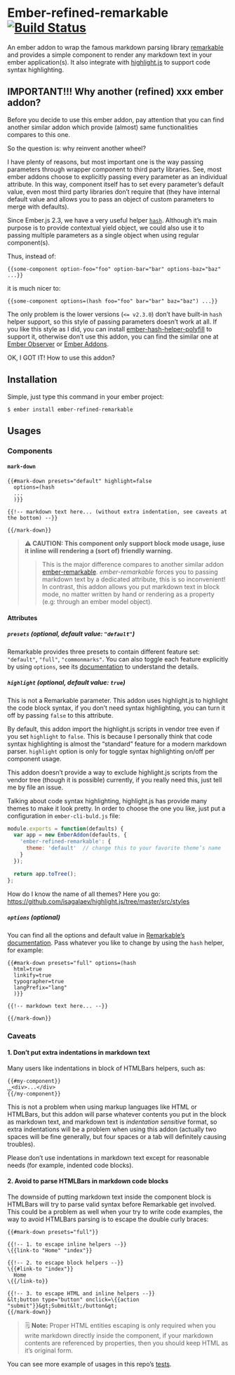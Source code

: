 # Ember-refined-remarkable [![Build Status](https://travis-ci.org/very-geek/ember-refined-remarkable.svg?branch=master)](https://travis-ci.org/very-geek/ember-refined-remarkable)

An ember addon to wrap the famous markdown parsing library [remarkable](https://github.com/jonschlinkert/remarkable) and provides a simple component to render any markdown text in your ember application(s). It also integrate with [highlight.js](https://highlightjs.org/) to support code syntax highlighting.

## IMPORTANT!!! Why another (refined) xxx ember addon?

Before you decide to use this ember addon, pay attention that you can find another similar addon which provide (almost) same functionalities compares to this one.

So the question is: why reinvent another wheel?

I have plenty of reasons, but most important one is the way passing parameters through wrapper component to third party libraries. See, most ember addons choose to explicitly passing every parameter as an individual attribute. In this way, component itself has to set every parameter’s default value, even most third party libraries don’t require that (they have internal default value and allows you to pass an object of custom parameters to merge with defaults).

Since Ember.js 2.3, we have a very useful helper [`hash`](http://emberjs.com/api/classes/Ember.Templates.helpers.html#method_hash). Although it’s main purpose is to provide contextual yield object, we could also use it to passing multiple parameters as a single object when using regular component(s).

Thus, instead of:

```htmlbars
{{some-component option-foo="foo" option-bar="bar" options-baz="baz" ...}}
```

it is much nicer to:

```htmlbars
{{some-component options=(hash foo="foo" bar="bar" baz="baz") ...}}
```

The only problem is the lower versions (`<= v2.3.0`) don’t have built-in `hash` helper support, so this style of passing parameters doesn’t work at all. If you like this style as I did, you can install [ember-hash-helper-polyfill](https://github.com/cibernox/ember-hash-helper-polyfill) to support it, otherwise don’t use this addon, you can find the similar one at [Ember Observer](https://emberobserver.com/) or [Ember Addons](https://www.emberaddons.com/).

OK, I GOT IT! How to use this addon?

## Installation

Simple, just type this command in your ember project:

```shell
$ ember install ember-refined-remarkable
```

## Usages

### Components

####  `mark-down`

```htmlbars
{{#mark-down presets="default" highlight=false
  options=(hash
  ...
  )}}

{{!-- markdown text here... (without extra indentation, see caveats at the bottom) --}}

{{/mark-down}}
```

> **⚠️ CAUTION: This component only support block mode usage, iuse it inline will rendering a (sort of) friendly warning.**
>
> > This is the major difference compares to another similar addon [ember-remarkable](https://github.com/johnotander/ember-remarkable). _ember-remarkable_ forces you to passing markdown text by a dedicated attribute, this is so inconvenient! In contrast, this addon allows you put markdown text in block mode, no matter written by hand or rendering as a property (e.g: through an ember model object).

#### Attributes

##### `presets` (optional, default value: `"default"`)

Remarkable provides three presets to contain different feature set: `"default"`, `"full"`, `"commonmarks"`. You can also toggle each feature explicitly by using `options`, see its [documentation](https://github.com/jonschlinkert/remarkable#presets) to understand the details.

##### `highlight` (optional, default value: `true`)

This is not a Remarkable parameter. This addon uses highlight.js to highlight the code block syntax, if you don’t need syntax highlighting, you can turn it off by passing `false` to this attribute.

By default, this addon import the highlight.js scripts in vendor tree even if you set `highlight` to `false`. This is because I personally think that code syntax highlighting is almost the “standard” feature for a modern markdown parser. `highlight` option is only for toggle syntax highlighting on/off per component usage.

This addon doesn’t provide a way to exclude highlight.js scripts from the vendor tree (though it is possible) currently, if you really need this, just tell me by file an issue.

Talking about code syntax highlighting, highlight.js has provide many themes to make it look pretty. In order to choose the one you like, just put a configuration in `ember-cli-buld.js` file:

```javascript
module.exports = function(defaults) {
  var app = new EmberAddon(defaults, {
    'ember-refined-remarkable': {
      theme: 'default'  // change this to your favorite theme’s name
    }
  });

  return app.toTree();
};
```

How do I know the name of all themes? Here you go: https://github.com/isagalaev/highlight.js/tree/master/src/styles

##### `options` (optional)

You can find all the options and default value in [Remarkable’s documentation](https://github.com/jonschlinkert/remarkable#options). Pass whatever you like to change by using the `hash` helper, for example:

```htmlbars
{{#mark-down presets="full" options=(hash
  html=true
  linkify=true
  typographer=true
  langPrefix="lang"
  )}}

{{!-- markdown text here... --}}

{{/mark-down}}
```

### Caveats

#### 1. Don’t put extra indentations in markdown text

Many users like indentations in block of HTMLBars helpers, such as:

```htmlbars
{{#my-component}}
˽˽<div>...</div>
{{/my-component}}
```

This is not a problem when using markup languages like HTML or HTMLBars, but this addon will parse whatever contents you put in the block as markdown text, and markdown text is _indentation sensitive_ format, so extra indentations will be a problem when using this addon (actually two spaces will be fine generally, but four spaces or a tab will definitely causing troubles).

Please don’t use indentations in markdown text except for reasonable needs (for example, indented code blocks).

#### 2. Avoid to parse HTMLBars in markdown code blocks

The downside of putting markdown text inside the component block is HTMLBars will try to parse valid syntax before Remarkable get involved. This could be a problem as well when your try to write code examples, the way to avoid HTMLBars parsing is to escape the double curly braces:

```htmlbars
{{#mark-down presets="full"}}

{{!-- 1. to escape inline helpers --}}
\{{link-to "Home" "index"}}

{{!-- 2. to escape block helpers --}}
\{{#link-to "index"}}
  Home
\{{/link-to}}

{{!-- 3. to escape HTML and inline helpers --}}
&lt;button type="button" onclick=\{{action "submit"}}&gt;Submit&lt;/button&gt;
{{/mark-down}}
```

> 🗒 **Note:** Proper HTML entities escaping is only required when you write markdown directly inside the component, if your markdown contents are referenced by properties, then you should keep HTML as it’s original form.

You can see more example of usages in this repo’s [tests](tests/integration/components/mark-down-test.js).
